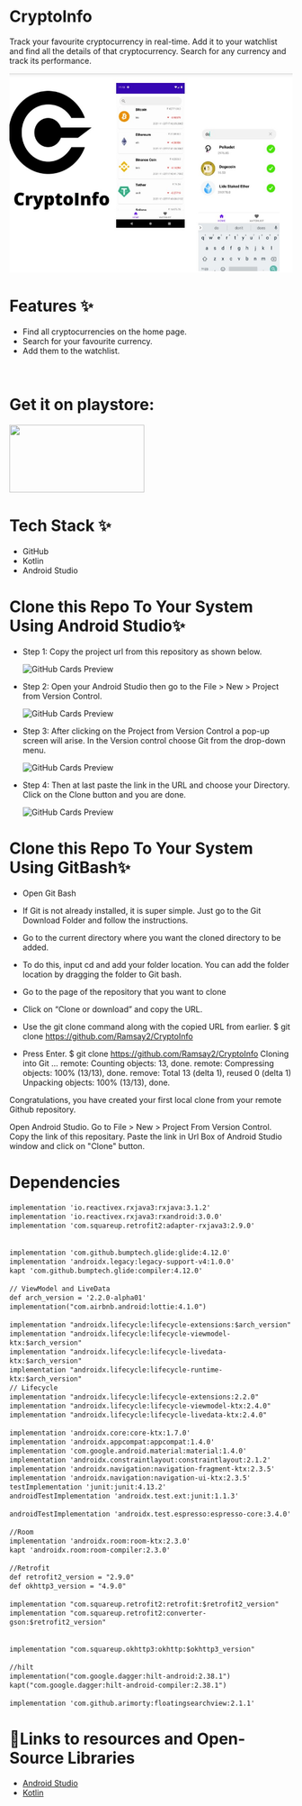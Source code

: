 # CryptoInfo

Track your favourite cryptocurrency in real-time. Add it to your watchlist and find all the details of that cryptocurrency. Search for any currency and track its performance.



 ![GitHub Cards Preview](https://github.com/Ramsay2/CryptoInfo/blob/main/app/src/main/res/drawable/cryptoinfo_iage.jpg)



# Features ✨
* Find all cryptocurrencies on the home page.
* Search for your favourite currency.
* Add them to the watchlist.

<br/>


# Get it on playstore:


<a href="https://play.google.com/store/apps/details?id=com.ramsay.cryptoInfo" title="Playstore" target="_blank"><img height="120" width="240" src="https://data.ibtimes.sg/en/full/12247/google-play-store-8-1-73-apk.png"></a>


<!-- 
# Links 
* Blog-Post :-  -->

# Tech Stack ✨

* GitHub
* Kotlin
* Android Studio


# Clone this Repo To Your System Using Android Studio✨

* Step 1: Copy the project url from this repository as shown below.


  ![GitHub Cards Preview](https://media.geeksforgeeks.org/wp-content/uploads/20201103234355/Clone1.png)
  
  
* Step 2: Open your Android Studio then go to the File > New > Project from Version Control.


  ![GitHub Cards Preview](https://media.geeksforgeeks.org/wp-content/uploads/20201103235112/Clone2.png)
  
  
* Step 3: After clicking on the Project from Version Control a pop-up screen will arise. In the Version control choose Git from the drop-down menu.


  ![GitHub Cards Preview](https://media.geeksforgeeks.org/wp-content/uploads/20201103235114/Clone3.png)
  
  
* Step 4: Then at last paste the link in the URL and choose your Directory. Click on the Clone button and you are done.


  ![GitHub Cards Preview](https://media.geeksforgeeks.org/wp-content/uploads/20201103235115/Clone4.png)
  

# Clone this Repo To Your System Using GitBash✨

* Open Git Bash

* If Git is not already installed, it is super simple. Just go to the Git Download Folder and follow the instructions.

* Go to the current directory where you want the cloned directory to be added.

* To do this, input cd and add your folder location. You can add the folder location by dragging the folder to Git bash.

* Go to the page of the repository that you want to clone

* Click on “Clone or download” and copy the URL.

* Use the git clone command along with the copied URL from earlier. $ git clone https://github.com/Ramsay2/CryptoInfo

* Press Enter. $ git clone https://github.com/Ramsay2/CryptoInfo Cloning into Git … remote: Counting objects: 13, done. remote: Compressing objects: 100% (13/13), done. remove: Total 13 (delta 1), reused 0 (delta 1) Unpacking objects: 100% (13/13), done.

Congratulations, you have created your first local clone from your remote Github repository.

Open Android Studio. Go to File > New > Project From Version Control. Copy the link of this repositary. Paste the link in Url Box of Android Studio window and click on "Clone" button.


# Dependencies 

    implementation 'io.reactivex.rxjava3:rxjava:3.1.2'
    implementation 'io.reactivex.rxjava3:rxandroid:3.0.0'
    implementation 'com.squareup.retrofit2:adapter-rxjava3:2.9.0'


    implementation 'com.github.bumptech.glide:glide:4.12.0'
    implementation 'androidx.legacy:legacy-support-v4:1.0.0'
    kapt 'com.github.bumptech.glide:compiler:4.12.0'

    // ViewModel and LiveData
    def arch_version = '2.2.0-alpha01'
    implementation("com.airbnb.android:lottie:4.1.0")

    implementation "androidx.lifecycle:lifecycle-extensions:$arch_version"
    implementation "androidx.lifecycle:lifecycle-viewmodel-ktx:$arch_version"
    implementation "androidx.lifecycle:lifecycle-livedata-ktx:$arch_version"
    implementation "androidx.lifecycle:lifecycle-runtime-ktx:$arch_version"
    // Lifecycle
    implementation "androidx.lifecycle:lifecycle-extensions:2.2.0"
    implementation "androidx.lifecycle:lifecycle-viewmodel-ktx:2.4.0"
    implementation "androidx.lifecycle:lifecycle-livedata-ktx:2.4.0"

    implementation 'androidx.core:core-ktx:1.7.0'
    implementation 'androidx.appcompat:appcompat:1.4.0'
    implementation 'com.google.android.material:material:1.4.0'
    implementation 'androidx.constraintlayout:constraintlayout:2.1.2'
    implementation 'androidx.navigation:navigation-fragment-ktx:2.3.5'
    implementation 'androidx.navigation:navigation-ui-ktx:2.3.5'
    testImplementation 'junit:junit:4.13.2'
    androidTestImplementation 'androidx.test.ext:junit:1.1.3'

    androidTestImplementation 'androidx.test.espresso:espresso-core:3.4.0'

    //Room
    implementation 'androidx.room:room-ktx:2.3.0'
    kapt 'androidx.room:room-compiler:2.3.0'

    //Retrofit
    def retrofit2_version = "2.9.0"
    def okhttp3_version = "4.9.0"

    implementation "com.squareup.retrofit2:retrofit:$retrofit2_version"
    implementation "com.squareup.retrofit2:converter-gson:$retrofit2_version"


    implementation "com.squareup.okhttp3:okhttp:$okhttp3_version"

    //hilt
    implementation("com.google.dagger:hilt-android:2.38.1")
    kapt("com.google.dagger:hilt-android-compiler:2.38.1")

    implementation 'com.github.arimorty:floatingsearchview:2.1.1'

<!-- 
# Lessons Learnt📚 -->

# 🔗Links to resources and Open-Source Libraries


* [Android Studio](https://developer.android.com/studio?gclsrc=aw.ds&gclid=EAIaIQobChMI3MPrr7bC9AIVEA4rCh1cBA5PEAAYASAAEgJR7_D_BwE)
* [Kotlin](https://kotlinlang.org/)
